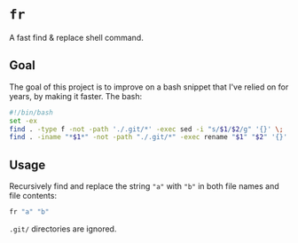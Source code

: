 # `fr`

A fast find &amp; replace shell command.

## Goal

The goal of this project is to improve on a bash snippet that I've relied on for years, by making it faster. The bash:

```bash
#!/bin/bash
set -ex
find . -type f -not -path './.git/*' -exec sed -i "s/$1/$2/g" '{}' \;
find . -iname "*$1*" -not -path "./.git/*" -exec rename "$1" "$2" '{}' \;
```

## Usage

Recursively find and replace the string `"a"` with `"b"` in both file names and file contents:

```bash
fr "a" "b"
```

`.git/` directories are ignored.
